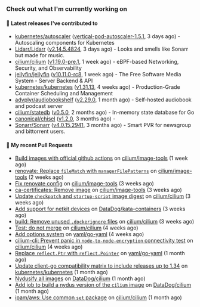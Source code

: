 ### Check out what I'm currently working on

#### 🔭 Latest releases I've contributed to

- [kubernetes/autoscaler](https://github.com/kubernetes/autoscaler) ([vertical-pod-autoscaler-1.5.1](https://github.com/kubernetes/autoscaler/releases/tag/vertical-pod-autoscaler-1.5.1), 3 days ago) - Autoscaling components for Kubernetes
- [Lidarr/Lidarr](https://github.com/Lidarr/Lidarr) ([v2.14.5.4824](https://github.com/Lidarr/Lidarr/releases/tag/v2.14.5.4824), 3 days ago) - Looks and smells like Sonarr but made for music.
- [cilium/cilium](https://github.com/cilium/cilium) ([v1.19.0-pre.1](https://github.com/cilium/cilium/releases/tag/v1.19.0-pre.1), 1 week ago) - eBPF-based Networking, Security, and Observability
- [jellyfin/jellyfin](https://github.com/jellyfin/jellyfin) ([v10.11.0-rc8](https://github.com/jellyfin/jellyfin/releases/tag/v10.11.0-rc8), 1 week ago) - The Free Software Media System - Server Backend & API
- [kubernetes/kubernetes](https://github.com/kubernetes/kubernetes) ([v1.31.13](https://github.com/kubernetes/kubernetes/releases/tag/v1.31.13), 4 weeks ago) - Production-Grade Container Scheduling and Management
- [advplyr/audiobookshelf](https://github.com/advplyr/audiobookshelf) ([v2.29.0](https://github.com/advplyr/audiobookshelf/releases/tag/v2.29.0), 1 month ago) - Self-hosted audiobook and podcast server
- [cilium/statedb](https://github.com/cilium/statedb) ([v0.5.0](https://github.com/cilium/statedb/releases/tag/v0.5.0), 2 months ago) - In-memory state database for Go
- [canonical/chisel](https://github.com/canonical/chisel) ([v1.2.0](https://github.com/canonical/chisel/releases/tag/v1.2.0), 3 months ago) - 
- [Sonarr/Sonarr](https://github.com/Sonarr/Sonarr) ([v4.0.15.2941](https://github.com/Sonarr/Sonarr/releases/tag/v4.0.15.2941), 3 months ago) - Smart PVR for newsgroup and bittorrent users.

#### 🔨 My recent Pull Requests

- [Build images with official github actions](https://github.com/cilium/image-tools/pull/404) on [cilium/image-tools](https://github.com/cilium/image-tools) (1 week ago)
- [renovate: Replace `fileMatch` with `managerFilePatterns`](https://github.com/cilium/image-tools/pull/394) on [cilium/image-tools](https://github.com/cilium/image-tools) (2 weeks ago)
- [Fix renovate config](https://github.com/cilium/image-tools/pull/392) on [cilium/image-tools](https://github.com/cilium/image-tools) (3 weeks ago)
- [ca-certificates: Remove image](https://github.com/cilium/image-tools/pull/390) on [cilium/image-tools](https://github.com/cilium/image-tools) (3 weeks ago)
- [Update `checkpatch` and `startup-script` image digest](https://github.com/cilium/cilium/pull/41710) on [cilium/cilium](https://github.com/cilium/cilium) (3 weeks ago)
- [Add support for netkit devices](https://github.com/DataDog/kata-containers/pull/34) on [DataDog/kata-containers](https://github.com/DataDog/kata-containers) (3 weeks ago)
- [build: Remove unused `.dockerignore` files](https://github.com/cilium/cilium/pull/41629) on [cilium/cilium](https://github.com/cilium/cilium) (3 weeks ago)
- [Test: do not merge](https://github.com/cilium/cilium/pull/41617) on [cilium/cilium](https://github.com/cilium/cilium) (4 weeks ago)
- [Add options system](https://github.com/yaml/go-yaml/pull/110) on [yaml/go-yaml](https://github.com/yaml/go-yaml) (4 weeks ago)
- [cilium-cli: Prevent panic in `node-to-node-encryption` connectivity test](https://github.com/cilium/cilium/pull/41600) on [cilium/cilium](https://github.com/cilium/cilium) (4 weeks ago)
- [Replace `reflect.Ptr` with `reflect.Pointer`](https://github.com/yaml/go-yaml/pull/102) on [yaml/go-yaml](https://github.com/yaml/go-yaml) (1 month ago)
- [Update client-go compatibility matrix to include releases up to 1.34](https://github.com/kubernetes/kubernetes/pull/133898) on [kubernetes/kubernetes](https://github.com/kubernetes/kubernetes) (1 month ago)
- [Nydusify all images](https://github.com/DataDog/cilium/pull/625) on [DataDog/cilium](https://github.com/DataDog/cilium) (1 month ago)
- [Add job to build a nydus version of the `cilium` image](https://github.com/DataDog/cilium/pull/624) on [DataDog/cilium](https://github.com/DataDog/cilium) (1 month ago)
- [ipam/aws: Use common `set` package](https://github.com/cilium/cilium/pull/41480) on [cilium/cilium](https://github.com/cilium/cilium) (1 month ago)
